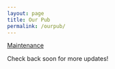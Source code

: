 ```yaml
---
layout: page
title: Our Pub
permalink: /ourpub/
---
```

[Maintenance](http://178.79.183.54:6400/images/um.jpg)

Check back soon for more updates!
